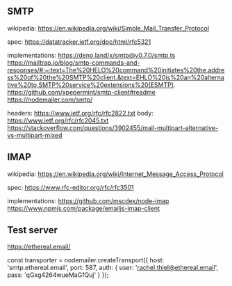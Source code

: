 
## SMTP

wikipedia: https://en.wikipedia.org/wiki/Simple_Mail_Transfer_Protocol

spec: https://datatracker.ietf.org/doc/html/rfc5321

implementations:
https://deno.land/x/smtp@v0.7.0/smtp.ts
https://mailtrap.io/blog/smtp-commands-and-responses/#:~:text=The%20HELO%20command%20initiates%20the,address%20of%20the%20SMTP%20client.&text=EHLO%20is%20an%20alternative%20to,SMTP%20service%20extensions%20(ESMTP).
https://github.com/xpepermint/smtp-client#readme
https://nodemailer.com/smtp/


headers: https://www.ietf.org/rfc/rfc2822.txt
body: https://www.ietf.org/rfc/rfc2045.txt
https://stackoverflow.com/questions/3902455/mail-multipart-alternative-vs-multipart-mixed

## IMAP


wikipedia: https://en.wikipedia.org/wiki/Internet_Message_Access_Protocol

spec: https://www.rfc-editor.org/rfc/rfc3501

implementations:
https://github.com/mscdex/node-imap
https://www.npmjs.com/package/emailjs-imap-client

## Test server

https://ethereal.email/

const transporter = nodemailer.createTransport({
host: 'smtp.ethereal.email',
port: 587,
auth: {
user: 'rachel.thiel@ethereal.email',
pass: 'qGxg4264wueMaGfQuj'
}
});


